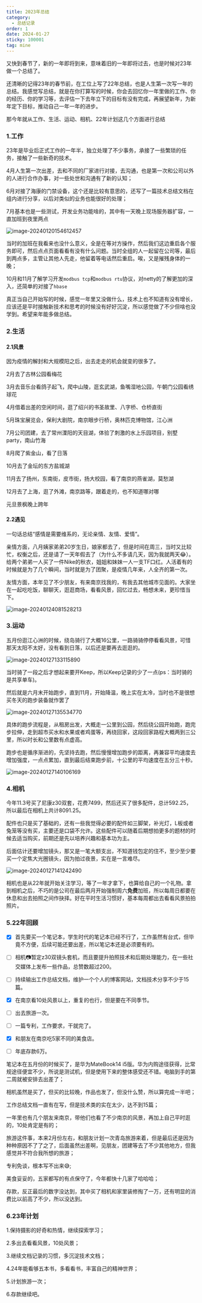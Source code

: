 ```yaml
---
title: 2023年总结
category:
  - 总结记录
order: 1
date: 2024-01-27
sticky: 100001
tag: mine
---
```


又快到春节了，新的一年即将到来，意味着旧的一年即将过去，也是时候对23年做一个总结了。

还清晰的记得23年的春节前，在工位上写了22年总结，也是人生第一次写一年的总结。我感觉写总结，就是在你打算写的时候，你会去回忆你一年里做的工作、你的经历、你的学习等，去评估一下去年立下的目标有没有完成，再展望新年，为新年定下目标，推动自己一年一年的进步。

那今年就从工作、生活、运动、相机、22年计划这几个方面进行总结

### 1.工作

23年是毕业后正式工作的一年半，独立处理了不少事务，承接了一些繁琐的任务，接触了一些新奇的技术。

4月人生第一次出差，去和不同的厂家进行对接，去沟通，也是第一次和公司以外的人进行合作办事，对一些处世和沟通有了新的认知；

6月对接了海康的门禁设备，这个还是比较有意思的，还写了一篇技术总结文档在组内进行分享，以后对类似的业务也能很好的处理；

7月基本也是一些测试，开发业务功能啥的，其中有一天晚上现场服务器扩容，一直加班到夜里两点

![image-20240120154612457](https://feilou.oss-cn-nanjing.aliyuncs.com/images/image-20240120154612457.png)

当时的加班在我看来也没什么意义，全是在等对方操作，然后我们这边重启各个服务即可，然后点点页面看看有没有什么问题。当时全组的人一起留在公司等，最后到两点多，主管让其他人先走，他留着等电话然后重启。唉，又是摧残身体的一晚；

10月和11月了解学习开发`modbus tcp`和`modbus rtu`协议，对netty的了解更加的深入，还简单的对接了`hbase`

真正当自己开始写的时候，感觉一年里又没做什么，技术上也不知道有没有增长，应该还是平时接触新技术和思考的时候没有好好沉淀，所以感觉做了不少但啥也没学到。希望来年能多做总结。

### 2.生活

#### 2.1风景

因为疫情的解封和大规模阳之后，出去走走的机会就变的很多了。

2月去了古林公园看梅花

3月去音乐台看鸽子起飞，爬中山陵，逛玄武湖，鱼嘴湿地公园，午朝门公园看绣球花

4月借着出差的空闲时间，逛了绍兴的书圣故里、八字桥、仓桥直街

5月珠宝展览会，保利大剧院，南京眼步行桥，奥林匹克博物馆，江心洲

7月公司团建，去了常州溧阳的天目湖，体验了刺激的水上乐园项目，别墅party，南山竹海

8月爬了紫金山，看了日落

10月去了金坛的东方盐城湖

11月去了扬州，东南街，皮市街，扬大校园，看了南京的燕雀湖，莫愁湖

12月去了上海，逛了外滩，南京路等，跟着走的，也不知道哪对哪

元旦景枫晚上跨年

#### 2.2遇见

一句话总结“感情是需要维系的，无论亲情、友情、爱情”。

亲情方面，八月姨家弟弟20岁生日，娘家都去了，但是时间在周三，当时又比较忙，权衡之后，还是请了一天年假去了（为什么不多请几天，因为我就两天:joy:）。给两个弟弟一人买了一件Nike的秋衣，姐姐和妹妹一人一支TF口红。人活着有的时候就是为了几个瞬间，当时就是为了团聚，是疫情几年来，人全齐的第一次。

友情方面，本年见了不少朋友，有来南京找我的，有我去其他城市见面的。大家坐在一起吃吃饭，聊聊天，逛逛商场，看看风景，回忆过去，畅想未来，更珍惜当下。

![image-20240124081528213](https://feilou.oss-cn-nanjing.aliyuncs.com/images/image-20240124081528213.png)



### 3.运动

五月份逛江心洲的时候，绕岛骑行了大概16公里，一路骑骑停停看看风景，可惜那天太阳不太好，没有看到日落，以后还是要再去逛逛的。

![image-20240127133115890](https://feilou.oss-cn-nanjing.aliyuncs.com/images/image-20240127133115890.png)

当时骑了一段之后才想起来要开Keep，所以Keep记录的少了一点(ps：当时骑的是共享单车)。

然后就是六月末开始跑步，直到11月，开始降温，晚上实在太冷，当时也不是很想买冬天的跑步装备就作罢了

![image-20240127135534770](https://feilou.oss-cn-nanjing.aliyuncs.com/images/image-20240127135534770.png)

具体的跑步流程是，从租房出发，大概走一公里到公园，然后绕公园开始跑，跑完步拉伸，走到超市买水和水果或者鸡蛋等，再绕回家，这段回家路程大概两到三公里，所以时长和公里数有点虚高。

跑步也是循序渐进的，先坚持去跑，然后慢慢增加跑步的距离，再兼容平均速度去增加强度，一点点累加，直到最后结束跑步前，十公里的平均速度在五分三十秒。

![image-20240127140106169](https://feilou.oss-cn-nanjing.aliyuncs.com/images/image-20240127140106169.png)

### 4.相机

今年11.3号买了尼康z30双套，花费7499，然后还买了很多配件，总计592.25，所以最后在相机上共计8091.25。

配件也只是买了基础的，还有一些我觉得必要的配件如三脚架，补光灯，L板或者兔笼等没有买，主要还是口袋不允许。这些配件可以随着后期想拍更多的题材的时候去适当购买，前期还是先以培养兴趣和基本功为主。

后面估计还要增加镜头，那又是一笔大额支出，不知道钱包定的住不，至少至少要买一个定焦大光圈镜头，因为拍过夜景，实在是一言难尽。

![image-20240127141242490](https://feilou.oss-cn-nanjing.aliyuncs.com/images/image-20240127141242490.png)

相机也是从22年就开始关注学习，等了一年才拿下，也算给自己的一个礼物。拿到相机之后，不巧的是公司在最后两月开始强制周六**免费**加班，所以每周日都要在休息和出去拍照之间作抉择。好在平时生活习惯好，基本每周都出去看看风景拍拍照片。

### 5.22年回顾

- [x] 首先要买一个笔记本，学生时代的笔记本已经不行了，工作虽然有台式，但毕竟不方便，后续可能还要出差，所以笔记本还是必须要有的。

- [ ] 相机:camera:暂定z30双镜头套机，而且要提升拍照技术和后期处理能力，在一些社交媒体上发布一些作品，总赞数超过200。

- [ ] 持续输出工作总结文档，维护一个个人的博客网站，文档技术分享不少于15篇。
- [x] 在南京看10处风景以上，重复的也行，但是要在不同季节。
- [ ] 出去旅游一次。
- [ ] 一篇专利，工作要求，干就完了。
- [x] 和朋友在南京吃5家不同的美食店。
- [ ] 年底存款6万。

笔记本在五月份的时候买了，是华为MateBook14 i5版。华为内购途径获得，比常规途径便宜不少，所说是测试机，但是使用下来的整体感受还不错。电脑到手的第二周就被安排去出差了；

相机虽然是买了，但买的比较晚，作品也发了，但没什么赞，所以算完成一半吧；

工作总结文档一直有在写，但是技术类的实在太少，达不到15篇；

一年里也有几个朋友来南京，带他们也看了不少南京的风景，再加上自己平时逛的，10处肯定是有的；

旅游这件事，本来2月份左右，和朋友计划一次青岛旅游来着，但是最后还是因为种种原因不了了之了，后面虽然出差啊，见朋友，团建等去了不少其他地方，但我感觉并不符合我所想的旅游；

专利免谈，根本写不出来:sweat_smile:;

美食妥妥的，五家都写的有点保守了，今年都快十几家了哈哈哈；

存款，反正最后的数字没达到，其中买了相机和家里装修掏了一万，还有明显的消费比以前高了不少，所以没达到。

### 6.23年计划

1.保持摄影的好奇和热情，继续探索学习；

2.多出去看看风景，10处风景；

3.继续文档记录的习惯，多沉淀技术文档；

4.24年能看够五本书，多看看书，丰富自己的精神世界；

5.计划旅游一次；

6.存款继续吧。